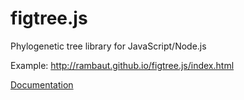 # figtree.js
Phylogenetic tree library for JavaScript/Node.js

Example: http://rambaut.github.io/figtree.js/index.html

[Documentation](doc/)
